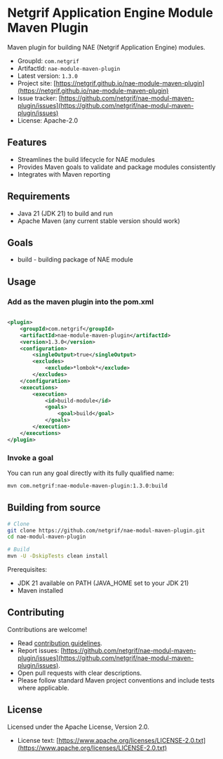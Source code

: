 # Netgrif Application Engine Module Maven Plugin

Maven plugin for building NAE (Netgrif Application Engine) modules.

- GroupId: `com.netgrif`
- ArtifactId: `nae-module-maven-plugin`
- Latest version: `1.3.0`
- Project site: [https://netgrif.github.io/nae-module-maven-plugin](https://netgrif.github.io/nae-module-maven-plugin)
- Issue
  tracker: [https://github.com/netgrif/nae-modul-maven-plugin/issues](https://github.com/netgrif/nae-modul-maven-plugin/issues)
- License: Apache-2.0

## Features

- Streamlines the build lifecycle for NAE modules
- Provides Maven goals to validate and package modules consistently
- Integrates with Maven reporting

## Requirements

- Java 21 (JDK 21) to build and run
- Apache Maven (any current stable version should work)

## Goals

- build - building package of NAE module

## Usage

### Add as the maven plugin into the pom.xml

```xml

<plugin>
    <groupId>com.netgrif</groupId>
    <artifactId>nae-module-maven-plugin</artifactId>
    <version>1.3.0</version>
    <configuration>
        <singleOutput>true</singleOutput>
        <excludes>
            <exclude>*lombok*</exclude>
        </excludes>
    </configuration>
    <executions>
        <execution>
            <id>build-module</id>
            <goals>
                <goal>build</goal>
            </goals>
        </execution>
    </executions>
</plugin>
```

### Invoke a goal

You can run any goal directly with its fully qualified name:

``` bash
mvn com.netgrif:nae-module-maven-plugin:1.3.0:build
```

## Building from source

``` bash
# Clone
git clone https://github.com/netgrif/nae-modul-maven-plugin.git
cd nae-modul-maven-plugin

# Build
mvn -U -DskipTests clean install
```

Prerequisites:

- JDK 21 available on PATH (JAVA_HOME set to your JDK 21)
- Maven installed

## Contributing

Contributions are welcome!

- Read [contribution guidelines](https://github.com/netgrif/nae-modul-maven-plugin?tab=contributing-ov-file).
- Report
  issues: [https://github.com/netgrif/nae-modul-maven-plugin/issues](https://github.com/netgrif/nae-modul-maven-plugin/issues).
- Open pull requests with clear descriptions.
- Please follow standard Maven project conventions and include tests where applicable.

## License

Licensed under the Apache License, Version 2.0.

- License text: [https://www.apache.org/licenses/LICENSE-2.0.txt](https://www.apache.org/licenses/LICENSE-2.0.txt)

